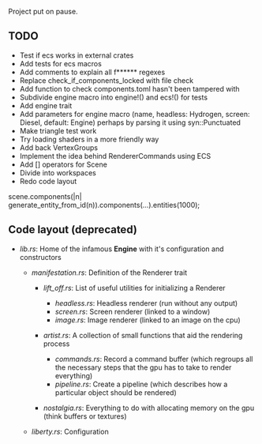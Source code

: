 Project put on pause.

## TODO

- Test if ecs works in external crates
- Add tests for ecs macros
- Add comments to explain all f****** regexes
- Replace check_if_components_locked with file check
- Add function to check components.toml hasn't been tampered with
- Subdivide engine macro into engine!() and ecs!() for tests
- Add engine trait
- Add parameters for engine macro (name, headless: Hydrogen, screen: Diesel, default: Engine) perhaps by parsing it using syn::Punctuated
- Make triangle test work
- Try loading shaders in a more friendly way
- Add back VertexGroups
- Implement the idea behind RendererCommands using ECS
- Add [] operators for Scene
- Divide into workspaces
- Redo code layout

scene.components(|n| generate_entity_from_id(n)).components(...).entities(1000);
 
## Code layout (**deprecated**)
- *lib.rs*: Home of the infamous **Engine** with it's configuration and constructors
  - *manifestation.rs*: Definition of the Renderer trait
    - *lift_off.rs*: List of useful utilities for initializing a Renderer
      - *headless.rs*: Headless renderer (run without any output)
      - *screen.rs*: Screen renderer (linked to a window)
      - *image.rs*: Image renderer (linked to an image on the cpu)

    - *artist.rs*: A collection of small functions that aid the rendering process
      - *commands.rs*: Record a command buffer (which regroups all the necessary steps that the gpu has to take to render everything)
      - *pipeline.rs*: Create a pipeline (which describes how a particular object should be rendered)

    - *nostalgia.rs*: Everything to do with allocating memory on the gpu (think buffers or textures)

  - *liberty.rs*: Configuration
